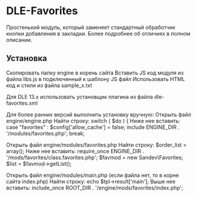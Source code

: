 # DLE-Favorites
Простенький модуль, который заменяет стандартный обработчик кнопки добавления в закладки. Более подробнее об отличиях в полном описании.

## Установка
Скопировать папку engine в корень сайта
Вставить JS код модуля из файла libs.js в подключенный к шаблону JS файл
Использовать HTML код и стили из файла sample_x.txt

Для DLE 13.x использовать установщик плагина из файла dle-favorites.xml


Для более ранних версий выполнить установку вручную:
Открыть файл engine/engine.php
Найти строку:
switch ( $do ) {
Ниже нее вставить:
	case "favorites" :
		$config['allow_cache'] = false;
		include ENGINE_DIR . '/modules/favorites.php';
		break;



Открыть файл engine/modules/favorites.php
Найти строку:
$order_list = array();
Ниже нее вставить:
require_once ENGINE_DIR . '/mods/favorites/class.favorites.php';
$favmod = new Sandev\Favorites;
$list = $favmod->getList();



Открыть файл engine/modules/main.php (если файла нет, то в корне сайта index.php)
Найти строку:
echo $tpl->result['main'];
Выше нее вставить:
include_once ROOT_DIR . '/engine/mods/favorites/index.php';
